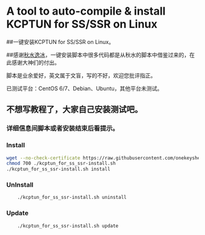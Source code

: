 A tool to auto-compile & install KCPTUN for SS/SSR on Linux
===========
##一键安装KCPTUN for SS/SSR on Linux。


##感谢[秋水逸冰](https://github.com/teddysun/shadowsocks_install)，一键安装脚本中很多代码都是从秋水的脚本中借鉴过来的，在此感谢大神们的付出。

脚本是业余爱好，英文属于文盲，写的不好，欢迎您批评指正。

已测试平台：CentOS 6/7、Debian、Ubuntu，其他平台未测试。

## 不想写教程了，大家自己安装测试吧。

### 详细信息间脚本或者安装结束后看提示。

### Install

```Bash
wget --no-check-certificate https://raw.githubusercontent.com/onekeyshell/kcptun_for_ss_ssr/master/kcptun_for_ss_ssr-install.sh -O ./kcptun_for_ss_ssr-install.sh
chmod 700 ./kcptun_for_ss_ssr-install.sh
./kcptun_for_ss_ssr-install.sh install
```

### UnInstall
```Bash
    ./kcptun_for_ss_ssr-install.sh uninstall
```
### Update
```Bash
    ./kcptun_for_ss_ssr-install.sh update
```
